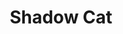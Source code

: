 --- 
title: "Shadow Cat"
publishdate: "2018-12-28T16:48:46+02:00"
src: "https://365manga.net/manga/shadow-cat"
image: "https://data.365manga.net/images/thumbnails/32682-shadow-cat.jpg"
description: " Naji is an ordinary cat who lives in a small village. His occasional mischief caused by his selfish personality lands him in trouble from time to time. One day, Naji ate the sacrificial offering, the Shrimpfish meant for the monster Taowu, who laid waste to the village many years before. To atone for his crime, he is entrusted with the mission of finding another Shrimpfish. However, the…"
---